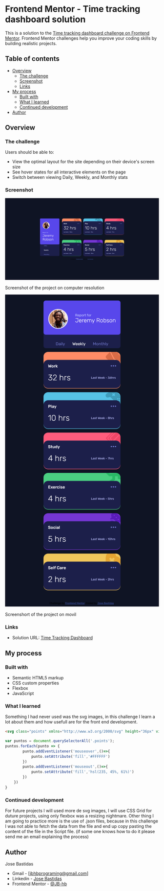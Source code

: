 # Frontend Mentor - Time tracking dashboard solution

This is a solution to the [Time tracking dashboard challenge on Frontend Mentor](https://www.frontendmentor.io/challenges/time-tracking-dashboard-UIQ7167Jw). Frontend Mentor challenges help you improve your coding skills by building realistic projects. 

## Table of contents

- [Overview](#overview)
  - [The challenge](#the-challenge)
  - [Screenshot](#screenshot)
  - [Links](#links)
- [My process](#my-process)
  - [Built with](#built-with)
  - [What I learned](#what-i-learned)
  - [Continued development](#continued-development)
- [Author](#author)

## Overview

### The challenge

Users should be able to:

- View the optimal layout for the site depending on their device's screen size
- See hover states for all interactive elements on the page
- Switch between viewing Daily, Weekly, and Monthly stats

### Screenshot

![](./design/Screenshot_Final.png)

Screenshot of the project on computer resolution

![](./design/Screenshot_Final_Movil.png)

Screenshort of the project on movil

### Links

- Solution URL: [Time Tracking Dashboard](https://jb-hb.github.io/Code-Challenges/time-tracking-dashboard-main/)

## My process

### Built with

- Semantic HTML5 markup
- CSS custom properties
- Flexbox
- JavaScript

### What I learned

Something I had never used was the svg images, in this challenge I learn a lot about them and how usefull are for the front end development. 

```html
<svg class="points" xmlns="http://www.w3.org/2000/svg" height="36px" viewBox="0 0 24 24" width="36px" fill=" hsl(235, 45%, 61%)" cursor='pointer'><path d="M0 0h24v24H0V0z" fill="none"/><path d="M6 10c-1.1 0-2 .9-2 2s.9 2 2 2 2-.9 2-2-.9-2-2-2zm12 0c-1.1 0-2 .9-2 2s.9 2 2 2 2-.9 2-2-.9-2-2-2zm-6 0c-1.1 0-2 .9-2 2s.9 2 2 2 2-.9 2-2-.9-2-2-2z"/></svg>
```
```js
var puntos = document.querySelectorAll('.points');
puntos.forEach(punto => {
        punto.addEventListener('mouseover',()=>{
            punto.setAttribute('fill','#FFFFFF')
        })
        punto.addEventListener('mouseout',()=>{
            punto.setAttribute('fill','hsl(235, 45%, 61%)')
        })
    })
}
```

### Continued development

For future projects I will used more de svg images, I will use CSS Grid for duture projects, using only flexbox was a resizing nightmare. 
Other thing I am going to practice more is the use of .json files, because in this challenge I was not able to fetch the data from the file and end up copy pasting the content of the file in the Script file. (if some one knows how to do it please send me an email explaining the process) 

## Author

Jose Bastidas
- Gmail - [jbhbprograming@gmail.com]
- Linkedin - [Jose Bastidas](www.linkedin.com/in/josé-bastidas-b48759221)
- Frontend Mentor - [@JB-hb](https://www.frontendmentor.io/profile/JB-hb)
